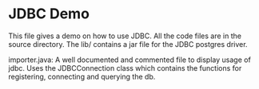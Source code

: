 # JDBC Demo

This file gives a demo on how to use JDBC. All the code files are in the source directory. The lib/ contains a jar file for the JDBC postgres driver.

importer.java: A well documented and commented file to display usage of jdbc. Uses the JDBCConnection class which contains the functions for registering, connecting and querying the db.  